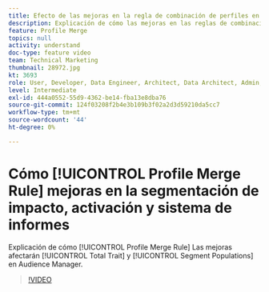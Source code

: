```yaml
---
title: Efecto de las mejoras en la regla de combinación de perfiles en la segmentación, la activación y la creación de informes
description: Explicación de cómo las mejoras en las reglas de combinación de perfiles afectarán a las poblaciones totales de rasgos y segmentos en la interfaz de usuario del Audience Manager
feature: Profile Merge
topics: null
activity: understand
doc-type: feature video
team: Technical Marketing
thumbnail: 28972.jpg
kt: 3693
role: User, Developer, Data Engineer, Architect, Data Architect, Admin, Leader
level: Intermediate
exl-id: 444a0552-55d9-4362-be14-fba13e8dba76
source-git-commit: 124f03208f2b4e3b109b3f02a2d3d59210da5cc7
workflow-type: tm+mt
source-wordcount: '44'
ht-degree: 0%

---
```


# Cómo [!UICONTROL Profile Merge Rule] mejoras en la segmentación de impacto, activación y sistema de informes

Explicación de cómo [!UICONTROL Profile Merge Rule] Las mejoras afectarán [!UICONTROL Total Trait] y [!UICONTROL Segment Populations] en Audience Manager.

>[!VIDEO](https://video.tv.adobe.com/v/28972/?quality=12)
